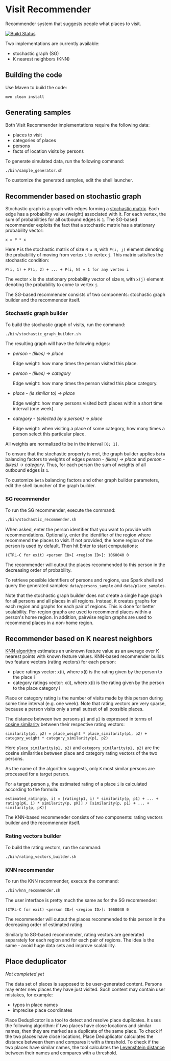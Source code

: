# Visit Recommender

Recommender system that suggests people what places to visit.

[![Build Status](https://travis-ci.com/tashoyan/visit-recommender.svg?branch=master)](https://travis-ci.com/tashoyan/visit-recommender)

Two implementations are currently available:
- stochastic graph (SG)
- K nearest neighbors (KNN)

## Building the code

Use Maven to build the code:
```text
mvn clean install
```

## Generating samples

Both Visit Recommender implementations require the following data:
- places to visit
- categories of places
- persons
- facts of location visits by persons

To generate simulated data, run the following command:
```bash
./bin/sample_generator.sh
```
To customize the generated samples, edit the shell launcher.

## Recommender based on stochastic graph

Stochastic graph is a graph with edges forming a [stochastic matrix](https://en.wikipedia.org/wiki/Stochastic_matrix).
Each edge has a probability value (weight) associated with it.
For each vertex, the sum of probabilities for all outbound edges is `1`.
The SG-based recommender exploits the fact that a stochastic matrix has a stationary probability vector:
```text
x = P * x
```
Here `P` is the stochastic matrix of size `N x N`,
with `P(i, j)` element denoting the probability of moving from vertex `i` to vertex `j`.
This matrix satisfies the stochastic condition:
```text
P(i, 1) + P(i, 2) + ... + P(i, N) = 1 for any vertex i
```
The vector `x` is the stationary probability vector of size `N`,
with `x(j)` element denoting the probability to come to vertex `j`.

The SG-based recommender consists of two components: stochastic graph builder and the recommender itself.

### Stochastic graph builder

To build the stochastic graph of visits, run the command:
```bash
./bin/stochastic_graph_builder.sh
```
The resulting graph will have the following edges:

- *person - (likes) -> place*
  
  Edge weight: how many times the person visited this place.

- *person - (likes) -> category*

  Edge weight: how many times the person visited this place category.

- *place - (is similar to) -> place*

  Edge weight: how many persons visited both places within a short time interval (one week).

- *category - (selected by a person) -> place*

  Edge weight: when visiting a place of some category,
  how many times a person select this particular place.

All weights are normalized to be in the interval `[0; 1]`.

To ensure that the stochastic property is met,
the graph builder applies `beta` balancing factors
to weights of edges *person - (likes) -> place* and *person - (likes) -> category*.
Thus, for each person the sum of weights of all outbound edges is `1`.

To customize `beta` balancing factors and other graph builder parameters,
edit the shell launcher of the graph builder.

### SG recommender

To run the SG recommender, execute the command:
```bash
./bin/stochastic_recommender.sh
```
When asked, enter the person identifier that you want to provide with recommendations.
Optionally, enter the identifier of the region where recommend the places to visit.
If not provided, the home region of the person is used by default.
Then hit Enter to start computations:
```text
(CTRL-C for exit) <person ID>[ <region ID>]: 1060040 0
```
The recommender will output the places recommended to this person
in the decreasing order of probability.

To retrieve possible identifiers of persons and regions,
use Spark shell and query the generated samples:
`data/persons_sample` and `data/place_samples`.

Note that the stochastic graph builder does not create
a single huge graph for all persons and all places in all regions.
Instead, it creates graphs for each region and graphs for each pair of regions.
This is done for better scalability.
Per-region graphs are used to recommend places within a person's home region.
In addition, pairwise region graphs are used to recommend places in a non-home region.

## Recommender based on K nearest neighbors

[KNN algorithm](https://en.wikipedia.org/wiki/K-nearest_neighbors_algorithm) estimates
an unknown feature value as an average over K nearest points with known feature values.
KNN-based recommender builds two feature vectors (rating vectors) for each person:

- place ratings vector: x(i), where x(i) is the rating given by the person to the place i
- category ratings vector: x(i), where x(i) is the rating given by the person to the place category i

Place or category rating is the number of visits made by this person during some time interval (e.g. one week).
Note that rating vectors are very sparse, because a person visits only a small subset of all possible places.

The distance between two persons `p1` and `p2` is expressed
in terms of [cosine similarity](https://en.wikipedia.org/wiki/Cosine_similarity)
between their respective rating vectors:
```text
similarity(p1, p2) = place_weight * place_similarity(p1, p2) + category_weight * category_similarity(p1, p2)
```
Here `place_similarity(p1, p2)` and `category_similarity(p1, p2)` are the cosine similarities
between place and category rating vectors of the two persons.

As the name of the algorithm suggests, only `K` most similar persons are processed for a target person.

For a target person `p`, the estimated rating of a place `i` is calculated according to the formula:
```text
estimated_rating(p, i) = [rating(p1, i) * similarity(p, p1) + ... + rating(pK, i) * similarity(p, pK)] / [similarity(p, p1) + ... + similarity(p, pK)]
```

The KNN-based recommender consists of two components: rating vectors builder and the recommender itself.

### Rating vectors builder

To build the rating vectors, run the command:
```bash
./bin/rating_vectors_builder.sh
```

### KNN recommender

To run the KNN recommender, execute the command:
```bash
./bin/knn_recommender.sh
```
The user interface is pretty much the same as for the SG recommender:
```text
(CTRL-C for exit) <person ID>[ <region ID>]: 1060040 0
```
The recommender will output the places recommended to this person
in the decreasing order of estimated rating.

Similarly to SG-based recommender,
rating vectors are generated separately for each region and for each pair of regions.
The idea is the same - avoid huge data sets and improve scalability.

## Place deduplicator

*Not completed yet*

The data set of places is supposed to be user-generated content.
Persons may enter new places they have just visited.
Such content may contain user mistakes, for example:

- typos in place names
- imprecise place coordinates

Place Deduplicator is a tool to detect and resolve place duplicates.
It uses the following algorithm: if two places have close locations and similar names,
then they are marked as a duplicate of the same place.
To check if the two places have close locations,
Place Deduplicator calculates the distance between them
and compares it with a threshold.
To check if the two places have similar names,
the tool calculates the [Levenshtein distance](https://en.wikipedia.org/wiki/Levenshtein_distance)
between their names and compares with a threshold.
